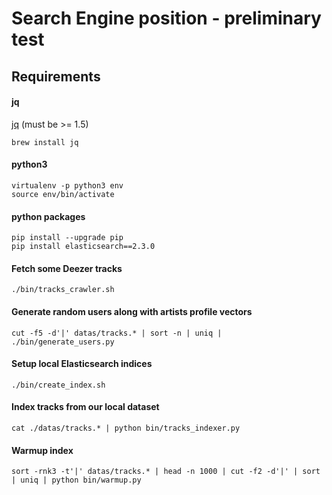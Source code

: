 # Search Engine position - preliminary test

## Requirements

#### jq
[jq](https://stedolan.github.io/jq/) (must be >= 1.5)

```shell
brew install jq
```

#### python3
```shell
virtualenv -p python3 env
source env/bin/activate
```

#### python packages
```shell
pip install --upgrade pip
pip install elasticsearch==2.3.0
```

#### Fetch some Deezer tracks
```shell
./bin/tracks_crawler.sh
```

#### Generate random users along with artists profile vectors
```shell
cut -f5 -d'|' datas/tracks.* | sort -n | uniq | ./bin/generate_users.py
```

#### Setup local Elasticsearch indices
```shell
./bin/create_index.sh
```

#### Index tracks from our local dataset
```shell
cat ./datas/tracks.* | python bin/tracks_indexer.py
```

#### Warmup index
```shell
sort -rnk3 -t'|' datas/tracks.* | head -n 1000 | cut -f2 -d'|' | sort | uniq | python bin/warmup.py
```
